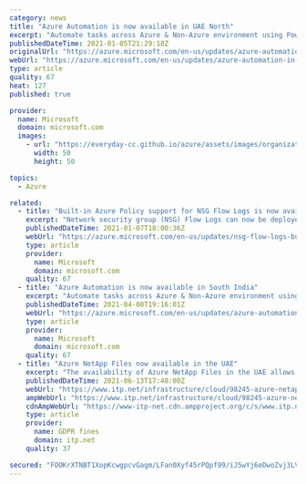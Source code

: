```yaml
---
category: news
title: "Azure Automation is now available in UAE North"
excerpt: "Automate tasks across Azure & Non-Azure environment using PowerShell and Python based scripts. "
publishedDateTime: 2021-01-05T21:29:18Z
originalUrl: "https://azure.microsoft.com/en-us/updates/azure-automation-in-uae-north-region/"
webUrl: "https://azure.microsoft.com/en-us/updates/azure-automation-in-uae-north-region/"
type: article
quality: 67
heat: 127
published: true

provider:
  name: Microsoft
  domain: microsoft.com
  images:
    - url: "https://everyday-cc.github.io/azure/assets/images/organizations/microsoft.com-50x50.jpg"
      width: 50
      height: 50

topics:
  - Azure

related:
  - title: "Built-in Azure Policy support for NSG Flow Logs is now available"
    excerpt: "Network security group (NSG) Flow Logs can now be deployed and managed using built-in Azure policies.  You don't need to write your own policies to manage NSG Flow Log deployments."
    publishedDateTime: 2021-01-07T18:00:36Z
    webUrl: "https://azure.microsoft.com/en-us/updates/nsg-flow-logs-built-in-azure-policy/"
    type: article
    provider:
      name: Microsoft
      domain: microsoft.com
    quality: 67
  - title: "Azure Automation is now available in South India"
    excerpt: "Automate tasks across Azure & Non-Azure environment using PowerShell and Python based scripts. "
    publishedDateTime: 2021-04-08T19:16:01Z
    webUrl: "https://azure.microsoft.com/en-us/updates/azure-automation-in-south-india-region/"
    type: article
    provider:
      name: Microsoft
      domain: microsoft.com
    quality: 67
  - title: "Azure NetApp Files now available in the UAE"
    excerpt: "The availability of Azure NetApp Files in the UAE allows Microsoft Azure cloud’s local users to benefit from local certifications to meet local data sovereignty requirements"
    publishedDateTime: 2021-06-13T17:48:00Z
    webUrl: "https://www.itp.net/infrastructure/cloud/98245-azure-netapp-files-now-available-in-the-uae"
    ampWebUrl: "https://www.itp.net/infrastructure/cloud/98245-azure-netapp-files-now-available-in-the-uae?amp"
    cdnAmpWebUrl: "https://www-itp-net.cdn.ampproject.org/c/s/www.itp.net/infrastructure/cloud/98245-azure-netapp-files-now-available-in-the-uae?amp"
    type: article
    provider:
      name: GDPR fines
      domain: itp.net
    quality: 37

secured: "FOOKrXTNBT1XopKcwgpcvGagm/LFan0Xyf45rPQpf99/iJ5wYj6eDwoZvj3LVBXkHkiv0dIykPqLotuPb+qPVqM1/b6chmD0vd4Mat1SD3KOp0Qv3JXF2i8rw2V+5p57ejn98jKwkogygN3q7QZwXn1M7C2vBrK7uJo7cAVm8Bi3a8XPqE3AX8fPfLKGQu8BSgLeYv5cg5lHPW43yTCf8KD3cUAP2pf/hoiq9NH44VsP5uc9lPBYnqX4HlFTHKkqzGoZKFmnjgTcEhVL8GT61xaRPG/cCtl1UYdPevoKK5gjA2BgQfQSlHrrUfYb5NjVG7zJIHh0O3E73/jVfkOZOGwK3kF2vMzNj4+/t9PhdB4=;BF5tTgQHBU9lAw4oW65ilg=="
---
```


